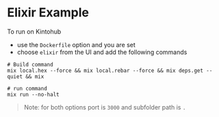 # Elixir Example

To run on Kintohub
- use the `Dockerfile` option and you are set 
- choose `elixir` from the UI and add the following commands
```
# Build command
mix local.hex --force && mix local.rebar --force && mix deps.get --quiet && mix

# run command
mix run --no-halt
```


> Note: for both options port is `3000` and subfolder path is `.`
